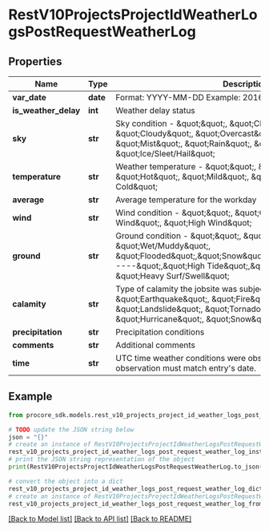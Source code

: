 # RestV10ProjectsProjectIdWeatherLogsPostRequestWeatherLog


## Properties

Name | Type | Description | Notes
------------ | ------------- | ------------- | -------------
**var_date** | **date** | Format: YYYY-MM-DD Example: 2016-04-19 | 
**is_weather_delay** | **int** | Weather delay status | [optional] 
**sky** | **str** | Sky condition - \&quot;\&quot;, \&quot;Clear\&quot;, \&quot;Cloudy\&quot;, \&quot;Overcast\&quot;, \&quot;Fog\&quot;, \&quot;Mist\&quot;, \&quot;Rain\&quot;, \&quot;Snow\&quot;, \&quot;Ice/Sleet/Hail\&quot; | [optional] 
**temperature** | **str** | Weather temperature - \&quot;\&quot;, \&quot;Very Hot\&quot;, \&quot;Hot\&quot;, \&quot;Mild\&quot;, \&quot;Cold\&quot;, \&quot;Very Cold\&quot; | [optional] 
**average** | **str** | Average temperature for the workday | [optional] 
**wind** | **str** | Wind condition - \&quot;\&quot;, \&quot;Calm\&quot;, \&quot;Light Wind\&quot;, \&quot;High Wind\&quot; | [optional] 
**ground** | **str** | Ground condition - \&quot;\&quot;, \&quot;Dry\&quot;, \&quot;Wet/Muddy\&quot;, \&quot;Flooded\&quot;,\&quot;Snow\&quot;,\&quot;Frozen\&quot;,\&quot;-----\&quot;,\&quot;High Tide\&quot;,\&quot;Low Tide\&quot;, \&quot;Heavy Surf/Swell\&quot; | [optional] 
**calamity** | **str** | Type of calamity the jobsite was subject to - \&quot;\&quot;, \&quot;Earthquake\&quot;, \&quot;Fire\&quot;, \&quot;Flash Flood\&quot;, \&quot;Landslide\&quot;, \&quot;Tornado\&quot;, \&quot;Hurricane\&quot;, \&quot;Snow\&quot;,\&quot;Other\&quot; | [optional] 
**precipitation** | **str** | Precipitation conditions | [optional] 
**comments** | **str** | Additional comments | [optional] 
**time** | **str** | UTC time weather conditions were observed. The date of observation must match entry&#39;s date. | [optional] 

## Example

```python
from procore_sdk.models.rest_v10_projects_project_id_weather_logs_post_request_weather_log import RestV10ProjectsProjectIdWeatherLogsPostRequestWeatherLog

# TODO update the JSON string below
json = "{}"
# create an instance of RestV10ProjectsProjectIdWeatherLogsPostRequestWeatherLog from a JSON string
rest_v10_projects_project_id_weather_logs_post_request_weather_log_instance = RestV10ProjectsProjectIdWeatherLogsPostRequestWeatherLog.from_json(json)
# print the JSON string representation of the object
print(RestV10ProjectsProjectIdWeatherLogsPostRequestWeatherLog.to_json())

# convert the object into a dict
rest_v10_projects_project_id_weather_logs_post_request_weather_log_dict = rest_v10_projects_project_id_weather_logs_post_request_weather_log_instance.to_dict()
# create an instance of RestV10ProjectsProjectIdWeatherLogsPostRequestWeatherLog from a dict
rest_v10_projects_project_id_weather_logs_post_request_weather_log_from_dict = RestV10ProjectsProjectIdWeatherLogsPostRequestWeatherLog.from_dict(rest_v10_projects_project_id_weather_logs_post_request_weather_log_dict)
```
[[Back to Model list]](../README.md#documentation-for-models) [[Back to API list]](../README.md#documentation-for-api-endpoints) [[Back to README]](../README.md)



